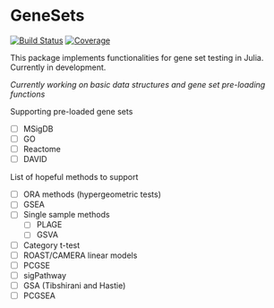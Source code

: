 # GeneSets

[![Build Status](https://github.com/qpmnguyen/GeneSets.jl/workflows/CI/badge.svg)](https://github.com/qpmnguyen/GeneSets.jl/actions)
[![Coverage](https://codecov.io/gh/qpmnguyen/GeneSets.jl/branch/master/graph/badge.svg)](https://codecov.io/gh/qpmnguyen/GeneSets.jl)

This package implements functionalities for gene set testing in Julia. Currently in development.  

*Currently working on basic data structures and gene set pre-loading functions*  

Supporting pre-loaded gene sets  

- [ ] MSigDB
- [ ] GO  
- [ ] Reactome  
- [ ] DAVID  

List of hopeful methods to support  

- [ ] ORA methods (hypergeometric tests)
- [ ] GSEA  
- [ ] Single sample methods  
  - [ ] PLAGE
  - [ ] GSVA
- [ ] Category t-test
- [ ] ROAST/CAMERA linear models
- [ ] PCGSE  
- [ ] sigPathway
- [ ] GSA (Tibshirani and Hastie)
- [ ] PCGSEA
